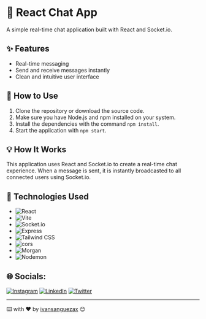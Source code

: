 # 💬 React Chat App

A simple real-time chat application built with React and Socket.io.

## ✨ Features

- Real-time messaging
- Send and receive messages instantly
- Clean and intuitive user interface

## 🚀 How to Use

1. Clone the repository or download the source code.
2. Make sure you have Node.js and npm installed on your system.
3. Install the dependencies with the command `npm install`.
4. Start the application with `npm start`.

## 💡 How It Works

This application uses React and Socket.io to create a real-time chat experience. When a message is sent, it is instantly broadcasted to all connected users using Socket.io.

## 🚀 Technologies Used

- ![React](https://img.shields.io/badge/React-%2320232a.svg?style=flat&logo=react&logoColor=%2361DAFB)
- ![Vite](https://img.shields.io/badge/Vite-%230646F0.svg?style=flat&logo=vite&logoColor=white)
- ![Socket.io](https://img.shields.io/badge/Socket.io-%23000000.svg?style=flat&logo=socket.io&logoColor=white)
- ![Express](https://img.shields.io/badge/Express-%23000000.svg?style=flat&logo=express&logoColor=white)
- ![Tailwind CSS](https://img.shields.io/badge/Tailwind%20CSS-%231a202c.svg?style=flat&logo=tailwind-css&logoColor=white)
- ![cors](https://img.shields.io/badge/cors-%23E34F26.svg?style=flat&logo=cors&logoColor=white)
- ![Morgan](https://img.shields.io/badge/Morgan-%23000000.svg?style=flat)
- ![Nodemon](https://img.shields.io/badge/Nodemon-%23000000.svg?style=flat)




## 🌐 Socials:
[![Instagram](https://img.shields.io/badge/Instagram-%23E4405F.svg?logo=Instagram&logoColor=white)](https://instagram.com/ivansanguezax) [![LinkedIn](https://img.shields.io/badge/LinkedIn-%230077B5.svg?logo=linkedin&logoColor=white)](https://linkedin.com/in/ivansanguezax) [![Twitter](https://img.shields.io/badge/Twitter-%231DA1F2.svg?logo=Twitter&logoColor=white)](https://twitter.com/ivansanguezax) 

---
⌨️ with ❤️ by [ivansanguezax](https://github.com/ivansanguezax) 😊